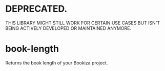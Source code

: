 # DEPRECATED.

THIS LIBRARY MIGHT STILL WORK FOR CERTAIN USE CASES BUT ISN'T BEING ACTIVELY DEVELOPED OR MAINTAINED ANYMORE.

# book-length

Returns the book length of your Bookiza project.